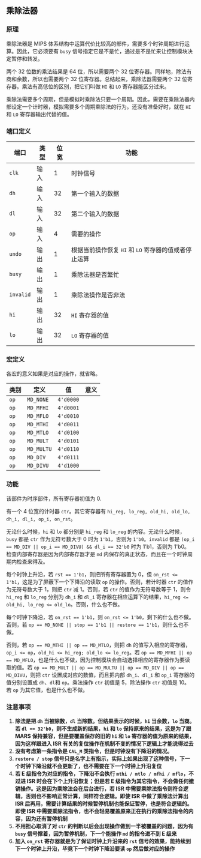 ## 乘除法器

### 原理

乘除法器是 MIPS 体系结构中运算代价比较高的部件，需要多个时钟周期进行运算。因此，它必须要有 `busy` 信号指定它是不是忙，通过是不是忙来让控制模块决定暂停和转发。

两个 32 位数的乘法结果是 64 位，所以需要两个 32 位寄存器。同样地，除法有商和余数，所以也需要两个 32 位寄存器。总结起来，乘除法器需要两个 32 位寄存器。乘法有高低位的区别，把它们叫做 `HI` 和 `LO` 寄存器能区分过来。

乘除法需要多个周期，但是模拟时乘除法只要一个周期。因此，需要在乘除法器内部设定一个计时器，模拟需要多个周期乘除法的行为。还没有准备好时，就在 `HI` 和 `LO` 寄存器输出代替的值。

### 端口定义

端口 | 类型 | 位宽 | 功能
--- | --- | --- | ---
`clk` | 输入 | 1 | 时钟信号
`dh` | 输入 | 32 | 第一个输入的数据
`dl` | 输入 | 32 | 第二个输入的数据
`op` | 输入 | 4 | 需要的操作
`undo` | 输出 | 1 | 根据当前操作恢复 `HI` 和 `LO` 寄存器的值或者停止运算
`busy` | 输出 | 1 | 乘除法器是否繁忙
`invalid` | 输出 | 1 | 乘除法操作是否非法
`hi` | 输出 | 32 | `HI` 寄存器的值
`lo` | 输出 | 32 | `LO` 寄存器的值

### 宏定义

各宏的意义如果是对应的操作，就省略。

类别 | 定义 | 值 | 意义
--- | --- | --- | ---
`op` | `MD_NONE` | `4'd0000` |
`op` | `MD_MFHI` | `4'd0001` | 
`op` | `MD_MFLO` | `4'd0010` | 
`op` | `MD_MTHI` | `4'd0011` | 
`op` | `MD_MTLO` | `4'd0100` | 
`op` | `MD_MULT` | `4'd0101` | 
`op` | `MD_MULTU` | `4'd0110` | 
`op` | `MD_DIV` | `4'd0111` | 
`op` | `MD_DIVU` | `4'd1000` | 

### 功能

该部件为时序部件，所有寄存器初值为 0.

有一个 4 位宽的计时器 `ctr`。其它寄存器有 `hi_reg, lo_reg, old_hi, old_lo, dh_i, dl_i, op_i, on_rst`。

无论什么时候，`hi` 和 `lo` 都分别是 `hi_reg` 和 `lo_reg` 的内容。无论什么时候，`busy` 都是 `ctr` 作为无符号数大于 0 时为 `1'b1`，否则为 `1'b0`。`invalid` 都是 `(op_i == MD_DIV || op_i == MD_DIVU) && dl_i == 32'b0` 时为 1'b1，否则为 1'b0。检查内部寄存器是因为内部寄存器才是 `md` 内保存的真正状态，而且在一个时钟周期内检查来得及。

每个时钟上升沿，若 `rst == 1'b1`，则把所有寄存器置为 0，但 `on_rst <= 1'b1`，这是为了屏蔽下一个下降沿的读取 `op` 的操作。否则，若计时器 `ctr` 的值作为无符号数大于 1，则把 `ctr` 减 1。否则，若 `ctr` 的值作为无符号数等于 1，则令 `hi_reg` 和 `lo_reg` 分别为 `dh_i` 和 `dl_i` 寄存器在相应运算下的结果，`hi_reg <= old_hi, lo_reg <= old_lo`。否则，什么也不做。

每个时钟下降沿，若 `on_rst == 1'b1`，则 `on_rst <= 1'b0`，剩下的什么也不做。否则，若 `op == MD_NONE || stop == 1'b1 || restore == 1'b1`，则什么也不做。

否则，若 `op == MD_MTHI || op == MD_MTLO`，则把 `dh` 的值写入相应的寄存器，`op_i <= op`，`old_hi <= hi_reg; old_lo <= lo_reg`。若 `op == MD_MFHI || op == MD_MFLO`，也是什么也不做，因为控制模块会自动选择相应的寄存器作为要读取的值。若 `op == MD_MULT || op == MD_MULTU || op == MD_DIV || op == MD_DIVU`，则把 `ctr` 设置成对应的数值，而且把内部 `dh_i`、`dl_i` 和 `op_i` 寄存器的值分别设置成 `dh`、`dl`和 `op`。乘法操作 `ctr` 初值是 5，除法操作 `ctr` 初值是 10。若 `op` 为其它值，也是什么也不做。

### 注意事项

1. **除法是把 `dh` 当被除数，`dl` 当除数。但结果表示的时候，`hi` 当余数，`lo` 当商。若 `dl == 32'b0`，则不生成新的结果，`hi` 和 `lo` 保持原来的结果，这是为了跟 MARS 保持兼容，但是要覆盖保存的旧的 `hi` 和 `lo` 寄存器的值为原来的结果，因为这样跟进入 ISR 有关的复位操作在机制不变的情况下逻辑上才能说得过去**
2. **没有考虑第一条指令是 `CAL_M` 类指令，但是时钟没有下降沿的情况。**
3. **`restore / stop` 信号只是名字上有指示，实际上如果出现了这种信号，下一个时钟下降沿就不会更新了，也不需要在下一个时钟上升沿复位**
4. **若 E 级指令为对应的指令，下降沿不会执行 `mthi / mtlo / mfhi / mflo`，不过进 ISR 时会在下个上升沿恢复；但是若 E 级指令为其它指令，不会做任何撤销操作。这是因为乘除法会在后台进行，若 ISR 中需要乘除法指令则符合逻辑，否则也不影响正常计算，同样符合逻辑。即使 ISR 中做了乘除法计算出 ISR 后再用，需要计算结果的时候暂停机制也能保证暂停，也是符合逻辑的。即使 ISR 中需要乘除法指令，也不会轻易覆盖原来正在执行的乘除法指令的内容，因为还有暂停机制**
5. **不用担心取消了对 `ctr` 的判断以后会出现操作做到一半被覆盖的问题，因为有 `busy` 信号撑着，因为暂停机制，下一个能操作 `md` 的指令进不到 E 级来**
6. **加入 `on_rst` 寄存器就是为了保证时钟上升沿来的 `rst` 信号的效果，能持续到下一个时钟上升沿，毕竟下一个时钟下降沿要读 `op` 然后做对应的操作**

